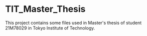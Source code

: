 # TIT_Master_Thesis

This project contains some files used in Master's thesis of student 21M78029 in Tokyo Institute of Technology.
